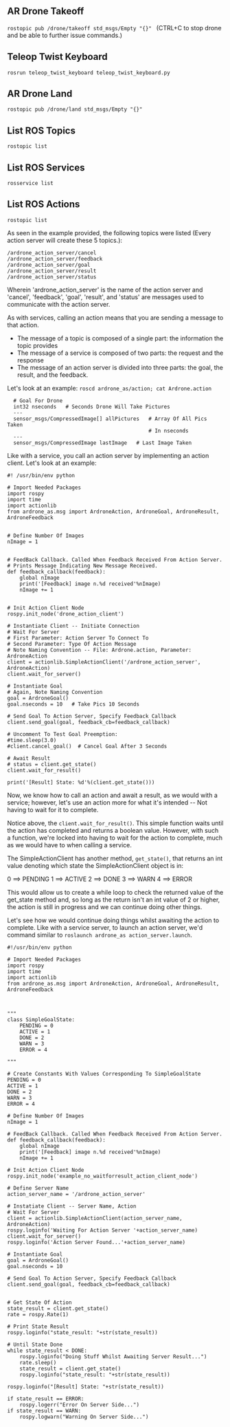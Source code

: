 AR Drone Takeoff
----------------
```rostopic pub /drone/takeoff std_msgs/Empty "{}" ```
(CTRL+C to stop drone and be able to further issue commands.)


Teleop Twist Keyboard
---------------------
```rosrun teleop_twist_keyboard teleop_twist_keyboard.py```


AR Drone Land
-------------
```rostopic pub /drone/land std_msgs/Empty "{}" ```


List ROS Topics
---------------
```rostopic list```


List ROS Services
-----------------
```rosservice list```


List ROS Actions
----------------
```rostopic list```



As seen in the example provided, the following topics were listed (Every 
action server will create these 5 topics.):

```
/ardrone_action_server/cancel
/ardrone_action_server/feedback
/ardrone_action_server/goal
/ardrone_action_server/result
/ardrone_action_server/status
```

Wherein 'ardrone_action_server' is the name of the action server and 
'cancel', 'feedback', 'goal', 'result', and 'status' are messages used to 
communicate with the action server.



As with services, calling an action means that you are sending a message to
that action.
  * The message of a topic is composed of a single part: the information 
    the topic provides
  * The message of a service is composed of two parts: the request and the
    response
  * The message of an action server is divided into three parts: the goal,
    the result, and the feedback.

Let's look at an example:
```roscd ardrone_as/action; cat Ardrone.action```

```
  # Goal For Drone
  int32 nseconds   # Seconds Drone Will Take Pictures
  ---
  sensor_msgs/CompressedImage[] allPictures   # Array Of All Pics Taken
                                              # In nseconds
  ---
  sensor_msgs/CompressedImage lastImage   # Last Image Taken
```



Like with a service, you call an action server by implementing an action
client. Let's look at an example:

```
#! /usr/bin/env python

# Import Needed Packages
import rospy
import time
import actionlib
from ardrone_as.msg import ArdroneAction, ArdroneGoal, ArdroneResult, ArdroneFeedback


# Define Number Of Images
nImage = 1


# FeedBack Callback. Called When Feedback Received From Action Server.
# Prints Message Indicating New Message Received.
def feedback_callback(feedback):
    global nImage
    print('[Feedback] image n.%d received'%nImage)
    nImage += 1


# Init Action Client Node
rospy.init_node('drone_action_client')

# Instantiate Client -- Initiate Connection
# Wait For Server
# First Parameter: Action Server To Connect To
# Second Parameter: Type Of Action Message
# Note Naming Convention -- File: Ardrone.action, Parameter: ArdroneAction
client = actionlib.SimpleActionClient('/ardrone_action_server', ArdroneAction)
client.wait_for_server()

# Instantiate Goal
# Again, Note Naming Convention
goal = ArdroneGoal()
goal.nseconds = 10   # Take Pics 10 Seconds

# Send Goal To Action Server, Specify Feedback Callback
client.send_goal(goal, feedback_cb=feedback_callback)

# Uncomment To Test Goal Preemption:
#time.sleep(3.0)
#client.cancel_goal()  # Cancel Goal After 3 Seconds

# Await Result
# status = client.get_state()
client.wait_for_result()

print('[Result] State: %d'%(client.get_state()))
```


Now, we know how to call an action and await a result, as we would with a service; however, let's use an action more for what it's intended -- Not having to wait for it to complete.

Notice above, the ```client.wait_for_result()```. This simple function waits until the action has completed and returns a boolean value. However, with such a function, we're locked into having to wait for the action to complete, much as we would have to when calling a service.

The SimpleActionClient has another method, ```get_state()```, that returns an int value denoting which state the SimpleActionClient object is in:

  0 ==> PENDING
  1 ==> ACTIVE
  2 ==> DONE
  3 ==> WARN
  4 ==> ERROR

This would allow us to create a while loop to check the returned value of the get_state method and, so long as the return isn't an int value of 2 or higher, the action is still in progress and we can continue doing other things.



Let's see how we would continue doing things whilst awaiting the action to complete. Like with a service server, to launch an action server, we'd command similar to ```roslaunch ardrone_as action_server.launch```.

```
#!/usr/bin/env python

# Import Needed Packages
import rospy
import time
import actionlib
from ardrone_as.msg import ArdroneAction, ArdroneGoal, ArdroneResult, ArdroneFeedback



"""
class SimpleGoalState:
    PENDING = 0
    ACTIVE = 1
    DONE = 2
    WARN = 3
    ERROR = 4

"""

# Create Constants With Values Corresponding To SimpleGoalState
PENDING = 0
ACTIVE = 1
DONE = 2
WARN = 3
ERROR = 4

# Define Number Of Images
nImage = 1

# FeedBack Callback. Called When Feedback Received From Action Server.
def feedback_callback(feedback):
    global nImage
    print('[Feedback] image n.%d received'%nImage)
    nImage += 1

# Init Action Client Node
rospy.init_node('example_no_waitforresult_action_client_node')

# Define Server Name
action_server_name = '/ardrone_action_server'

# Instatiate Client -- Server Name, Action
# Wait For Server
client = actionlib.SimpleActionClient(action_server_name, ArdroneAction)
rospy.loginfo('Waiting For Action Server '+action_server_name)
client.wait_for_server()
rospy.loginfo('Action Server Found...'+action_server_name)

# Instantiate Goal
goal = ArdroneGoal()
goal.nseconds = 10

# Send Goal To Action Server, Specify Feedback Callback
client.send_goal(goal, feedback_cb=feedback_callback)


# Get State Of Action
state_result = client.get_state()
rate = rospy.Rate(1)

# Print State Result
rospy.loginfo("state_result: "+str(state_result))

# Until State Done
while state_result < DONE:
    rospy.loginfo("Doing Stuff Whilst Awaiting Server Result...")
    rate.sleep()
    state_result = client.get_state()
    rospy.loginfo("state_result: "+str(state_result))
    
rospy.loginfo("[Result] State: "+str(state_result))

if state_result == ERROR:
    rospy.logerr("Error On Server Side...")
if state_result == WARN:
    rospy.logwarn("Warning On Server Side...")
```

